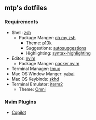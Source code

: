 ## mtp's dotfiles

### Requirements

- Shell: [zsh](https://github.com/ohmyzsh/ohmyzsh/wiki/Installing-ZSH)
    - Package Manger: [oh my zsh](https://github.com/ohmyzsh/ohmyzsh)
        - Theme: [p10k](https://github.com/romkatv/powerlevel10k)
        - Suggestions: [autosuggestions](https://github.com/zsh-users/zsh-autosuggestions)
        - Highlighting: [syntax-highlighting](https://github.com/zsh-users/zsh-syntax-highlighting)
- Editor: [nvim](https://github.com/neovim/neovim)
    - Package Manger: [packer.nvim](https://github.com/wbthomason/packer.nvim)
- Terminal Manager: [tmux](https://github.com/tmux/tmux)
- Mac OS Window Manger: [yabai](https://github.com/koekeishiya/yabai)
- Mac OS Keybinds: [skhd](https://github.com/koekeishiya/skhd)
- Terminal Emulator: [iterm2](https://github.com/gnachman/iTerm2)
    - Theme: [Omni](https://github.com/getomni/iterm)

### Nvim Plugins

- [Copilot](https://github.com/github/copilot.vim)

